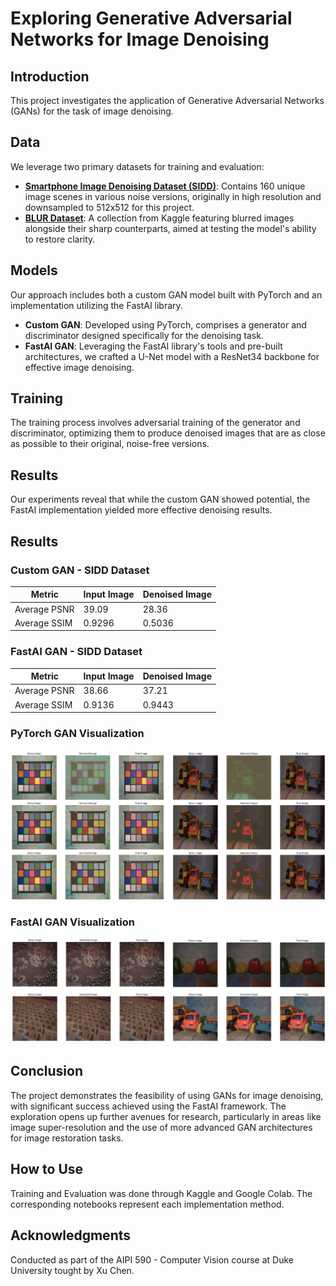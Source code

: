 # Exploring Generative Adversarial Networks for Image Denoising

## Introduction
This project investigates the application of Generative Adversarial Networks (GANs) for the task of image denoising. 

## Data
We leverage two primary datasets for training and evaluation:

- [**Smartphone Image Denoising Dataset (SIDD)**](https://abdokamel.github.io/sidd/): Contains 160 unique image scenes in various noise versions, originally in high resolution and downsampled to 512x512 for this project.
- [**BLUR Dataset**](https://www.kaggle.com/datasets/kwentar/blur-dataset): A collection from Kaggle featuring blurred images alongside their sharp counterparts, aimed at testing the model's ability to restore clarity.

## Models
Our approach includes both a custom GAN model built with PyTorch and an implementation utilizing the FastAI library. 

- **Custom GAN**: Developed using PyTorch, comprises a generator and discriminator designed specifically for the denoising task.
- **FastAI GAN**: Leveraging the FastAI library's tools and pre-built architectures, we crafted a U-Net model with a ResNet34 backbone for effective image denoising.

## Training
The training process involves adversarial training of the generator and discriminator, optimizing them to produce denoised images that are as close as possible to their original, noise-free versions. 

## Results
Our experiments reveal that while the custom GAN showed potential, the FastAI implementation yielded more effective denoising results.

## Results

### Custom GAN - SIDD Dataset

| Metric        | Input Image | Denoised Image |
|---------------|-------------|----------------|
| Average PSNR  | 39.09       | 28.36          |
| Average SSIM  | 0.9296      | 0.5036         |

### FastAI GAN - SIDD Dataset

| Metric        | Input Image | Denoised Image |
|---------------|-------------|----------------|
| Average PSNR  | 38.66       | 37.21          |
| Average SSIM  | 0.9136      | 0.9443         |

### PyTorch GAN Visualization

![PyTorch GAN Visualization](resources/custom-train-results.png)

### FastAI GAN Visualization

![FastAI GAN Visualization](resources/fastai-results.png)

## Conclusion
The project demonstrates the feasibility of using GANs for image denoising, with significant success achieved using the FastAI framework. The exploration opens up further avenues for research, particularly in areas like image super-resolution and the use of more advanced GAN architectures for image restoration tasks.

## How to Use
Training and Evaluation was done through Kaggle and Google Colab. The corresponding notebooks represent each implementation method.

## Acknowledgments
Conducted as part of the AIPI 590 - Computer Vision course at Duke University tought by Xu Chen.